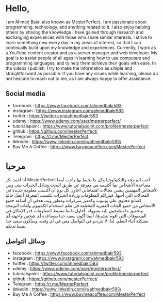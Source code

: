 # Hello,
I am Ahmed Bakr, also known as MesterPerfect. I am passionate about programming, technology, and anything related to it. I also enjoy helping others by sharing the knowledge I have gained through research and exchanging experiences with those who share similar interests.
I strive to learn something new every day in my areas of interest, so that I can continually build upon my knowledge and experiences.
Currently, I work as a YouTube content creator and as a server manager and web developer. My goal is to assist people of all ages in learning how to use computers and programming languages, and to help them achieve their goals with ease.
In the videos I publish, I try to make the information as simple and straightforward as possible. If you have any issues while learning, please do not hesitate to reach out to me, as I am always happy to offer assistance.

## Social media
* facebook : https://www.facebook.com/ahmedbakr593
* instagram : https://www.instagram.com/ahmedbakr593
* twitter : https://twitter.com/ahmedbakr593
* udemy : https://www.udemy.com/user/mesterperfect/
* tutorialspoint : https://www.tutorialspoint.com/profile/mesterperfect
* github : https://github.com/mesterPerfect/
* Telegram : https://t.me/MesterPerfect
* linkedin : https://www.linkedin.com/in/ahmedbakr593/
* Buy Me A Coffee : https://www.buymeacoffee.com/MesterPerfect




# مرحبا 
أنا أحمد بكر MesterPerfect
أحب البرمجة والتكنولوجيا وكل ما يحيط بها 
وأحب أيضا مساعدة الأشخاص بما أكتسبه من معرفة عن طريق البحث وتبادل الخبرات بيني وبين الأشخاص المهتمين بنفس مجالات اهتماماتي 
أحاول كل يوم أن أكتسب معلومة جديدة في المجالات التي أحبها، فبتراكم المعلومات وزيادة الخبرات تكتسب المعرفة
أعمل حاليا كصانع محتوى على يوتيوب وكمدير سرفرات ومطور ويب
هدفي أن أساعد جميع الأشخاص من جميع الفئات العمرية المختلفة في تعلم استخدام الكمبيوتر ولغات البرمجة وتحقيق ما يطمحون إليه بسهولة.
أحاول دائما تبسيط المعلومات قدر الإمكان في الفيديوهات التي أقوم بنشرها، أيضا أكون سعيد جدا بمساعدة أي شخص واجهته أي مشكلة أثناء التعلم، لذا، لا تترددو في التواصل معي في أي وقت، وسأكون سعيد جدا بمساعدتكم.


## وسائل التواصل
* facebook : https://www.facebook.com/ahmedbakr593
* instagram : https://www.instagram.com/ahmedbakr593
* twitter : https://twitter.com/ahmedbakr593
* udemy : https://www.udemy.com/user/mesterperfect/
* tutorialspoint : https://www.tutorialspoint.com/profile/mesterperfect
* github : https://github.com/mesterPerfect/
* Telegram : https://t.me/MesterPerfect
* linkedin : https://www.linkedin.com/in/ahmedbakr593/
* Buy Me A Coffee : https://www.buymeacoffee.com/MesterPerfect
